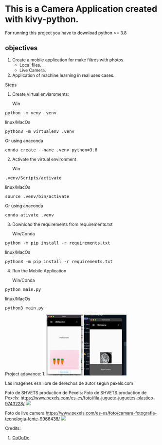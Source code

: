 # This is a Camera  Application created with kivy-python.

For running this project you have to download python >= 3.8

## objectives
1. Create a mobile application for make filtres with photos.
   - Local files.
   - Live Camera.
2. Application of machine learning in real uses cases.

Steps
1. Create virtual enviaroments:

    Win
 <pre>python -m venv .venv</pre>
 linux/MacOs
 <pre>python3 -m virtualenv .venv</pre>
Or using anaconda 
 <pre>conda create --name .venv python=3.8</pre>

2. Activate the virtual environment

    Win
 <pre>.venv/Scripts/activate</pre>
 linux/MacOs
 <pre>source .venv/bin/activate</pre>
Or using anaconda 
 <pre>conda ativate .venv</pre>

3. Download the requirements  from requirements.txt


    Win/Conda
 <pre>python -m pip install -r requirements.txt</pre>
 linux/MacOs
 <pre>python3 -m pip install -r requirements.txt</pre>

4. Run the Mobile Application



    Win/Conda
 <pre>python main.py</pre>
 linux/MacOs
 <pre>python3 main.py</pre>


Project adavance:
1. 
<img src="app/imgs/Avanced.png" style="max-height:200px">
<img src="app/imgs/Avanced_2.png" style="max-height:200px">

Las imagenes esn libre de derechos de autor segun pexels.com

Foto de SHVETS production de Pexels: 
Foto de SHVETS production de Pexels: https://www.pexels.com/es-es/foto/fila-juguete-juguetes-plastico-9743228/
<img src="https://images.pexels.com/photos/9743228/pexels-photo-9743228.jpeg" style="max-height:500px">

Foto de live camera
https://www.pexels.com/es-es/foto/camara-fotografia-tecnologia-lente-9966438/
<img src= "https://images.pexels.com/photos/9966438/pexels-photo-9966438.jpeg?auto=compress&cs=tinysrgb&w=1260&h=750&dpr=2">


Credits:
1. [CoOoDe](https://www.youtube.com/watch?v=WKD9FSh5tu4).
